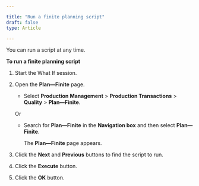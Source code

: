 ```yaml
---

title: "Run a finite planning script"
draft: false
type: Article

---
```


You can run a script at any time.

**To run a finite planning script**

1. Start the What If session.

2. Open the **Plan—Finite** page.

    - Select **Production Management** > **Production Transactions** > **Quality** > **Plan—Finite**.

    Or

    - Search for **Plan—Finite** in the **Navigation box** and then select **Plan—Finite**.

        The **Plan—Finite** page appears.

3. Click the **Next** and **Previous** buttons to find the script to run.

4. Click the **Execute** button.

5. Click the **OK** button.

